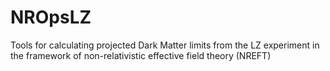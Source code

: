 # NROpsLZ
Tools for calculating projected Dark Matter limits from the LZ experiment in the framework of non-relativistic effective field theory (NREFT)
